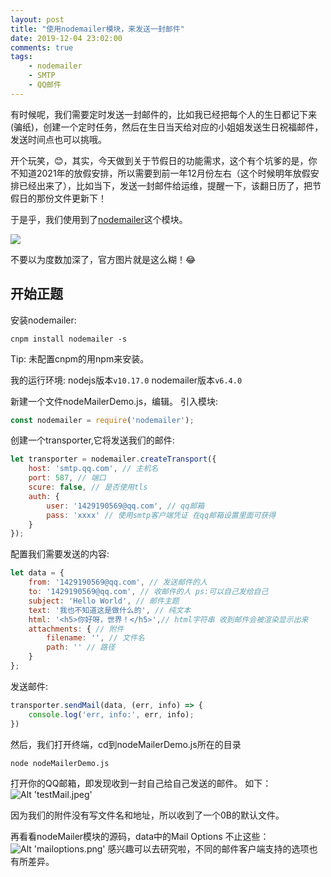```yaml
---
layout: post
title: "使用nodemailer模块，来发送一封邮件"
date: 2019-12-04 23:02:00
comments: true
tags:
    - nodemailer
    - SMTP
    - QQ邮件
---
```


有时候呢，我们需要定时发送一封邮件的，比如我已经把每个人的生日都记下来(骗纸)，创建一个定时任务，然后在生日当天给对应的小姐姐发送生日祝福邮件，发送时间点也可以挑哦。

开个玩笑，😊，其实，今天做到关于节假日的功能需求，这个有个坑爹的是，你不知道2021年的放假安排，所以需要到前一年12月份左右（这个时候明年放假安排已经出来了），比如当下，发送一封邮件给运维，提醒一下，该翻日历了，把节假日的那份文件更新下！

于是乎，我们使用到了[nodemailer](https://nodemailer.com/about/)这个模块。

<!--more-->

<img src='/assets/blogImg/nodemailerIcon.png'>

不要以为度数加深了，官方图片就是这么糊！😂

## 开始正题
安装nodemailer:
```
cnpm install nodemailer -s
```
Tip: 未配置cnpm的用npm来安装。

我的运行环境:
nodejs版本`v10.17.0` nodemailer版本`v6.4.0`

新建一个文件nodeMailerDemo.js，编辑。
引入模块:
```javascript
const nodemailer = require('nodemailer');
```

创建一个transporter,它将发送我们的邮件:
```javascript
let transporter = nodemailer.createTransport({
    host: 'smtp.qq.com', // 主机名
    port: 587, // 端口
    scure: false, // 是否使用tls
    auth: {
        user: '1429190569@qq.com', // qq邮箱
        pass: 'xxxx' // 使用smtp客户端凭证 在qq邮箱设置里面可获得
    }
});
```

配置我们需要发送的内容:
```javascript
let data = {
    from: '1429190569@qq.com', // 发送邮件的人
    to: '1429190569@qq.com', // 收邮件的人 ps:可以自己发给自己
    subject: 'Hello World', // 邮件主题
    text: '我也不知道这是做什么的', // 纯文本
    html: '<h5>你好呀，世界！</h5>',// html字符串 收到邮件会被渲染显示出来
    attachments: { // 附件
        filename: '', // 文件名
        path: '' // 路径
    }
};
```

发送邮件:
```javascript
transporter.sendMail(data, (err, info) => {
    console.log('err, info:', err, info);
})
```
然后，我们打开终端，cd到nodeMailerDemo.js所在的目录
```bash
node nodeMailerDemo.js
```
打开你的QQ邮箱，即发现收到一封自己给自己发送的邮件。
如下：
![Alt 'testMail.jpeg'](/assets/blogImg/testMail.jpeg "testMail.jpeg")

因为我们的附件没有写文件名和地址，所以收到了一个0B的默认文件。

再看看nodeMailer模块的源码，data中的Mail Options 不止这些：
![Alt 'mailoptions.png'](/assets/blogImg/mailoptions.png "mailoptions.png")
感兴趣可以去研究啦，不同的邮件客户端支持的选项也有所差异。